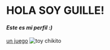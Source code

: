 
# **HOLA SOY GUILLE!**

#### *Este es mi perfil :)*
[un juego](https://www.minijuegos.com/juego/papas-cheeseria)
![toy chikito](https://encrypted-tbn0.gstatic.com/images?q=tbn:ANd9GcSVK4RDAtDQ4JXOvrE7q_A9IIQJKPO6Ru6DjbUFCai83W1m6ZAD1DZ0f4w_7LfvNrPAdFw&usqp=CAU)

